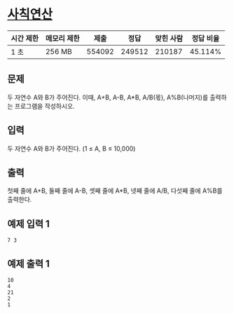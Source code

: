 

# [사칙연산](https://www.acmicpc.net/problem/10869)

| 시간 제한 | 메모리 제한 | 제출 | 정답 | 맞힌 사람 | 정답 비율 |
| --- | --- | --- | --- | --- | --- |
| 1 초 | 256 MB | 554092 | 249512 | 210187 | 45.114% |

## 문제

두 자연수 A와 B가 주어진다. 이때, A+B, A-B, A*B, A/B(몫), A%B(나머지)를 출력하는 프로그램을 작성하시오.

## 입력

두 자연수 A와 B가 주어진다. (1 ≤ A, B ≤ 10,000)

## 출력

첫째 줄에 A+B, 둘째 줄에 A-B, 셋째 줄에 A*B, 넷째 줄에 A/B, 다섯째 줄에 A%B를 출력한다.

## 예제 입력 1

```
7 3

```

## 예제 출력 1

```
10
4
21
2
1
```
